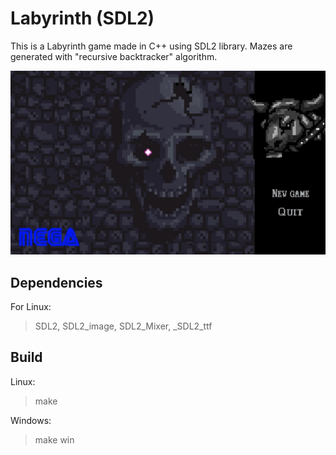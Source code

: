 # Labyrinth (SDL2)

This is a Labyrinth game made in C++ using SDL2 library. Mazes are generated with "recursive backtracker" algorithm.

![This is an image](TitleScreen.jpg)

## Dependencies

For Linux:

> SDL2, SDL2_image, SDL2_Mixer, _SDL2_ttf

## Build

Linux:

> make

Windows:

> make win

